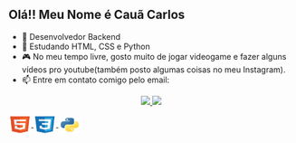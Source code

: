 ## Olá!! Meu Nome é Cauã Carlos

- :telescope: Desenvolvedor Backend
- :seedling: Estudando HTML, CSS e Python
- :video_game: No meu tempo livre, gosto muito de jogar videogame e fazer alguns vídeos pro youtube(também posto algumas coisas no meu Instagram).
- :mailbox: Entre em contato comigo pelo email:

<div align="center">
  <a href="https://github.com/ThebkrsLin">
  <img height="140em" src="https://github-readme-stats.vercel.app/api?username=hyzin-1&show_icons=true&theme=dark&include_all_commits=true&count_private=true"/>
  <img height="140em" src="https://github-readme-stats.vercel.app/api/top-langs/?username=hyzin-1&layout=compact&langs_count=7&theme=dark"/>
</div>
<div style="display: inline_block"><br>
  <img align="center" alt="ThebkrsLin-HTML" height="30" width="40" src="https://raw.githubusercontent.com/devicons/devicon/master/icons/html5/html5-original.svg">
  <img align="center" alt="ThebkrsLin-CSS" height="30" width="40" src="https://raw.githubusercontent.com/devicons/devicon/master/icons/css3/css3-original.svg">
  <img align="center" alt="ThebkrsLin-Python" height="30" width="40" src="https://raw.githubusercontent.com/devicons/devicon/master/icons/python/python-original.svg">
</div>
